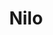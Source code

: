 ---
title: Nilo
date: 
draft: false

# descripcion
description : Aro de plata pasante

materials: Plata 925

color: Plateado

dimensions: 0,8cm x 1cm

code: 01-20-0423

type: "Aros"

categories: []

price: $1.870,00

price_eftvo: $1.590,00

# Images
# first image will be shown in the product page
images:
  # - image: "images/path_to_image"
  # La ubicacion de las imagenes es imagenes/Aros/Aros.Solo Plata/01-20-0423-nilo
  - image: "./images/aros/solo_plata/01-20-0423-ovalos-chatos_a.JPG"
  - image: "./images/aros/solo_plata/01-20-0423-ovalos-chatos_b.JPG"
---